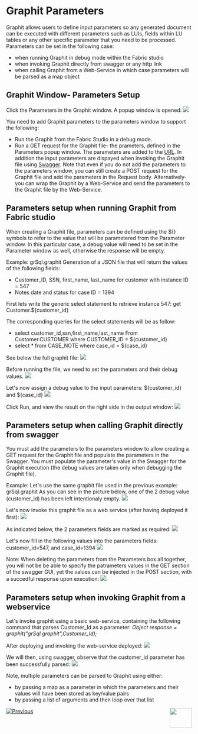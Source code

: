# Graphit Parameters

Graphit allows users to define input parameters so any generated document can be executed with different parameters such as LUIs, fields within LU tables or any other specific parameter that you need to be processed. 
Parameters can be set in the following case:
- when running Graphit in debug mode within the Fabric studio
- when invoking Graphit directly from swagger or any http link
- when calling Graphit from a Web-Service in which case parameters will be parsed as a map object 

## Graphit Window- Parameters Setup

Click the Parameters in the Graphit window. A popup window is opened:
![](/articles/15_web_services/17_Graphit/images/38_graphit_with_parameters.PNG)

You need to add Graphit parameters to the parameters window to support the following:

- Run the Graphit from the Fabric Studio in a debug mode.
- Run a GET request for the Graphit file- the prameters, defined in the Parameters popup window. The parameters are added to the [URL](/articles/15_web_services/12_Supported_Verbs_Get.md#get-based-on-graphit-file). In addition the input parameters are dispayed when invoking the Graphit file using [Swagger](/articles/15_web_services/09_swagger.md).
  Note that even if you do not add the parameters to the parameters window, you can still create a POST request for the Graphit file and add the parameters in the Request body. Alternatively- you can wrap the Graphit by a Web-Service and send the parameters to the Graphit file by the Web-Service. 

## Parameters setup when running Graphit from Fabric studio
When creating a Graphit file, parameters can be defined using the ${} symbols to refer to the value that will be parametered from the Parameter window.
In this particular case, a debug value will need to be set in the Parameter window as well, otherwise the response will be empty.


Example: grSql.graphit
Generation of a JSON file that will return the values of the following fields:
- Customer_ID, SSN, first_name, last_name for customer with instance ID = 547
- Notes date and status for case ID = 1394

First lets write the generic select statement to retrieve instance 547:
get Customer.${customer_id}

<!-- Tali- please fix the Graphit file + the queries. We do not need to add the where customer = ${customer_id} when running the query on Fabric, since the customer id is the LUI. In addition- please test if indeed the response is returned for the input customer id if we set the get inside the Graphit --> 

The corresponding queries for the select statements will be as follow:
- select  customer_id,ssn,first_name,last_name From Customer.CUSTOMER where CUSTOMER_ID = ${customer_id}
- select * from CASE_NOTE where case_id = ${case_id}

See below the full graphit file:
![](/articles/15_web_services/17_Graphit/images/35_graphit_with_parameters.PNG)

Before running the file, we need to set the parameters and their debug values. 
![](/articles/15_web_services/17_Graphit/images/36_graphit_with_parameters.png)

Let's now assign a debug value to the input parameters: ${customer_id} and ${case_id}
![](/articles/15_web_services/17_Graphit/images/38_graphit_with_parameters.PNG)

Click Run, and view the result on the right side in the output window:
![](/articles/15_web_services/17_Graphit/images/39_graphit_with_parameters.PNG)


## Parameters setup when calling Graphit directly from swagger
You must add the parameters to the parameters window to allow creating a GET request for the Graphit file and populate the parameters in the Swagger. You must populate the parameter's value in the Swagger for the Graphit execution (the debug values are taken only when debugging the Graphit file).

Example:
Let's use the same graphit file used in the previous example: grSql.graphit
As you can see in the picture below, one of the 2 debug value (customer_id) has been left intentionaly empty.
![](/articles/15_web_services/17_Graphit/images/40_graphit_with_parameters.PNG)

Let's now invoke this graphit file as a web service (after having deployed it first):
![](/articles/15_web_services/17_Graphit/images/41_graphit_with_parameters.PNG)

As indicated below, the 2 parameters fields are marked as required:
![](/articles/15_web_services/17_Graphit/images/42_graphit_with_parameters.PNG)

Let's now fill in the following values into the parameters fields: customer_id=547, and case_id=1394
![](/articles/15_web_services/17_Graphit/images/43_graphit_with_parameters.PNG)

Note: When deleting the parameters from the Parameters box all together, you will not be be able to specify the patrameters values in the GET section of the swagger GUI, yet the values can be injected in the POST section, with a succedful response upon execution:
![](/articles/15_web_services/17_Graphit/images/44_graphit_with_parameters.PNG)


## Parameters setup when invoking Graphit from a webservice 
<!-- Tali- please include it in a separate KI- invoker Grpahit). I would only mention that a Graphit file an be invoked directly or be wrapped by a WS. If it is wrapped by the WS, then the WS sends the parameters to the Graphit. -->

Let's invoke graphit using a basic web-service, containing the following command that parses Customer_Id as a parameter: 
*Object response = graphit("grSql.graphit",Customer_Id);*

After deploying and invoking the web-service deployed:
![](/articles/15_web_services/17_Graphit/images/45_graphit_with_parameters.PNG)

We will then, using swagger, observe that the customer_id parameter has been successfully parsed:
![](/articles/15_web_services/17_Graphit/images/46_graphit_with_parameters.PNG)

Note, multiple parameters can be parsed to Graphit using either:
- by passing a map as a parameter in which the parameters and their values will have been stored as key/value pairs
- by passing a list of arguments and then loop over that list





[![Previous](/articles/images/Previous.png)](/articles/15_web_services/17_Graphit/05_graphit_debugging.md)[<img align="right" width="60" height="54" src="/articles/images/Next.png">](/articles/15_web_services/17_Graphit/07_invoking_graphit_files.md)









